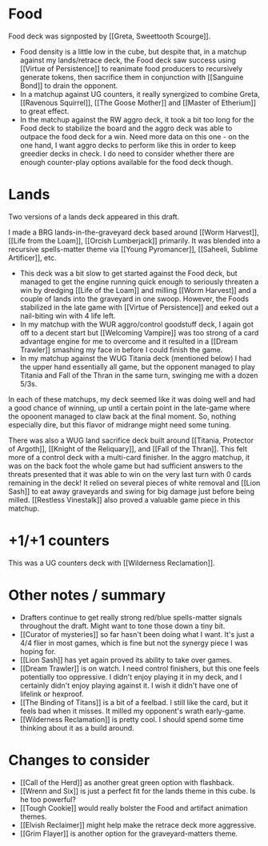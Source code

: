 # Food

Food deck was signposted by [[Greta, Sweettooth Scourge]].

- Food density is a little low in the cube, but despite that, in a matchup against my lands/retrace deck, the Food deck saw success
using [[Virtue of Persistence]] to reanimate food producers to recursively generate tokens, then sacrifice them
in conjunction with [[Sanguine Bond]] to drain the opponent.
- In a matchup against UG counters, it really synergized to combine Greta, [[Ravenous Squirrel]], [[The Goose Mother]] and [[Master of Etherium]] to
great effect.
- In the matchup against the RW aggro deck, it took a bit too long for the Food deck to stabilize the board and the aggro deck was able to
outpace the food deck for a win. Need more data on this one - on the one hand, I want aggro decks to perform like this in order to
keep greedier decks in check. I do need to consider whether there are enough counter-play options available for the food deck though.

# Lands

Two versions of a lands deck appeared in this draft.

I made a BRG lands-in-the-graveyard deck based around [[Worm Harvest]], [[Life from the Loam]], [[Orcish Lumberjack]] primarily. It was blended into a recursive
spells-matter theme via [[Young Pyromancer]], [[Saheeli, Sublime Artificer]], etc.
- This deck was a bit slow to get started against the Food deck, but managed to get the engine running quick enough to seriously threaten a win by dredging [[Life of the Loam]]
and milling [[Worm Harvest]] and a couple of lands into the graveyard in one swoop. However, the Foods stabilized in the late game
with [[Virtue of Persistence]] and eeked out a nail-biting win with 4 life left.
- In my matchup with the WUR aggro/control goodstuff deck, I again got off to a decent start but [[Welcoming Vampire]] was too
strong of a card advantage engine for me to overcome and it resulted in a [[Dream Trawler]] smashing my face in before I could finish the game.
- In my matchup against the WUG Titania deck (mentioned below) I had the upper hand essentially all game, but the opponent managed to play Titania and
  Fall of the Thran in the same turn, swinging me with a dozen 5/3s.

In each of these matchups, my deck seemed like it was doing well and had a good chance of winning, up until a certain point in the late-game
where the opoonent managed to claw back at the final moment. So, nothing especially dire, but this flavor of midrange might need some tuning.

There was also a WUG land sacrifice deck built around [[Titania, Protector of Argoth]], [[Knight of the Reliquary]], and [[Fall of the Thran]]. This felt
more of a control deck with a multi-card finisher. In the aggro matchup, it was on the back foot the whole game but had sufficient answers to the threats
presented that it was able to win on the very last turn with 0 cards remaining in the deck! It relied on several pieces of white removal and [[Lion Sash]]
to eat away graveyards and swing for big damage just before being milled. [[Restless Vinestalk]] also proved a valuable game piece in this matchup.

# +1/+1 counters

This was a UG counters deck with [[Wilderness Reclamation]].

# Other notes / summary

- Drafters continue to get really strong red/blue spells-matter signals throughout the draft. Might want to tone those down a tiny bit.
- [[Curator of mysteries]] so far hasn't been doing what I want. It's just a 4/4 flier in most games, which is fine but not the synergy piece I was hoping for.
- [[Lion Sash]] has yet again proved its ability to take over games.
- [[Dream Trawler]] is on watch. I need control finishers, but this one feels potentially too oppressive. I didn't enjoy playing it in my deck, and I certainly didn't enjoy playing against it. I wish it didn't have one of lifelink or hexproof.
- [[The Binding of Titans]] is a bit of a feelbad. I still like the card, but it feels bad when it misses. It milled my opponent's wrath early-game.
- [[Wilderness Reclamation]] is pretty cool. I should spend some time thinking about it as a build around.

# Changes to consider

- [[Call of the Herd]] as another great green option with flashback.
- [[Wrenn and Six]] is just a perfect fit for the lands theme in this cube. Is he too powerful?
- [[Tough Cookie]] would really bolster the Food and artifact animation themes.
- [[Elvish Reclaimer]] might help make the retrace deck more aggressive.
- [[Grim Flayer]] is another option for the graveyard-matters theme.

